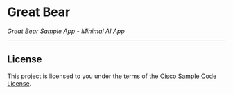 # Great Bear

*Great Bear Sample App - Minimal AI App*

---

## License

This project is licensed to you under the terms of the [Cisco Sample
Code License](./LICENSE).
